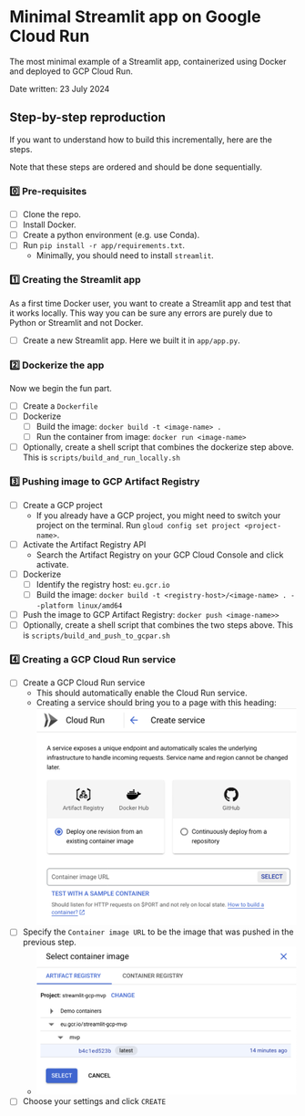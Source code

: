 # Minimal Streamlit app on Google Cloud Run

The most minimal example of a Streamlit app, containerized using Docker and deployed to GCP Cloud Run.

Date written: 23 July 2024

## Step-by-step reproduction

If you want to understand how to build this incrementally, here are the steps.

Note that these steps are ordered and should be done sequentially.

### 0️⃣ Pre-requisites

- [ ] Clone the repo.
- [ ] Install Docker.
- [ ] Create a python environment (e.g. use Conda).
- [ ] Run `pip install -r app/requirements.txt`.
  - Minimally, you should need to install `streamlit`.

### 1️⃣ Creating the Streamlit app

As a first time Docker user, you want to create a Streamlit app and test that it works locally. This way you can be sure any errors are purely due to Python or Streamlit and not Docker.

- [ ] Create a new Streamlit app. Here we built it in `app/app.py`.

### 2️⃣ Dockerize the app

Now we begin the fun part.

- [ ] Create a `Dockerfile`
- [ ] Dockerize
  - [ ] Build the image: `docker build -t <image-name> .`
  - [ ] Run the container from image: `docker run <image-name>`
- [ ] Optionally, create a shell script that combines the dockerize step above. This is `scripts/build_and_run_locally.sh`

### 3️⃣ Pushing image to GCP Artifact Registry

- [ ] Create a GCP project
   - If you already have a GCP project, you might need to switch your project on the terminal. Run `gloud config set project <project-name>`.
- [ ] Activate the Artifact Registry API
   - Search the Artifact Registry on your GCP Cloud Console and click activate.
 - [ ] Dockerize
   - [ ] Identify the registry host: `eu.gcr.io`
   - [ ] Build the image: `docker build -t <registry-host>/<image-name> . --platform linux/amd64`
- [ ] Push the image to GCP Artifact Registry: `docker push <image-name>>`
- [ ] Optionally, create a shell script that combines the two steps above. This is `scripts/build_and_push_to_gcpar.sh`

### 4️⃣ Creating a GCP Cloud Run service

- [ ] Create a GCP Cloud Run service
  - This should automatically enable the Cloud Run service.
  - Creating a service should bring you to a page with this heading: ![create-service](./docs/cloud-run-create-service.png)
- [ ] Specify the `Container image URL` to be the image that was pushed in the previous step.
  - ![choose-container-image](./docs/cloud-run-choose-container-image.png)  
- [ ] Choose your settings and click `CREATE`